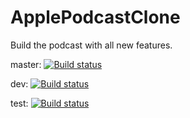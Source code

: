 # ApplePodcastClone
Build the podcast with all new features.

master: [![Build status](https://build.appcenter.ms/v0.1/apps/9da3162b-c184-4714-8849-d8d9fde8bf6f/branches/master/badge)](https://appcenter.ms)

dev: [![Build status](https://build.appcenter.ms/v0.1/apps/4b375eb2-3fbe-4f4d-ae4c-f2126568c786/branches/dev/badge)](https://appcenter.ms)

test: [![Build status](https://build.appcenter.ms/v0.1/apps/4b375eb2-3fbe-4f4d-ae4c-f2126568c786/branches/test/badge)](https://appcenter.ms)

